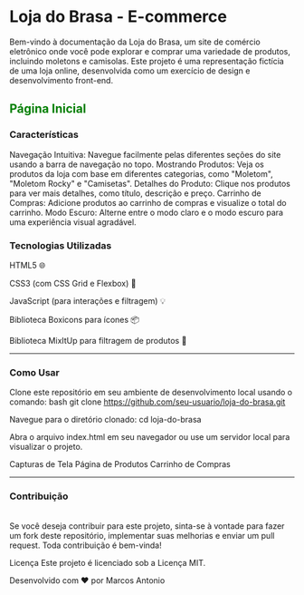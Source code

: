 # Loja do Brasa - E-commerce

Bem-vindo à documentação da Loja do Brasa, um site de comércio eletrônico onde você pode explorar e comprar uma variedade de produtos, incluindo moletons e camisolas. Este projeto é uma representação fictícia de uma loja online, desenvolvida como um exercício de design e desenvolvimento front-end.

<h2 style="color: green">Página Inicial</h2>

<h3>Características</h3>

Navegação Intuitiva: Navegue facilmente pelas diferentes seções do site usando a barra de navegação no topo.
Mostrando Produtos: Veja os produtos da loja com base em diferentes categorias, como "Moletom", "Moletom Rocky" e "Camisetas".
Detalhes do Produto: Clique nos produtos para ver mais detalhes, como título, descrição e preço.
Carrinho de Compras: Adicione produtos ao carrinho de compras e visualize o total do carrinho.
Modo Escuro: Alterne entre o modo claro e o modo escuro para uma experiência visual agradável.

<h3>Tecnologias Utilizadas</h3>

HTML5 🌐

CSS3 (com CSS Grid e Flexbox) 🎨

JavaScript (para interações e filtragem)  💡

Biblioteca Boxicons para ícones  📦

Biblioteca MixItUp para filtragem de produtos  🔄

<hr>
<h3>Como Usar</h3>

Clone este repositório em seu ambiente de desenvolvimento local usando o comando:
bash
git clone https://github.com/seu-usuario/loja-do-brasa.git

Navegue para o diretório clonado:
cd loja-do-brasa

Abra o arquivo index.html em seu navegador ou use um servidor local para visualizar o projeto.

Capturas de Tela
Página de Produtos
Carrinho de Compras
<hr>
<h3>Contribuição</h3> <br>
Se você deseja contribuir para este projeto, sinta-se à vontade para fazer um fork deste repositório, implementar suas melhorias e enviar um pull request. Toda contribuição é bem-vinda!

Licença
Este projeto é licenciado sob a Licença MIT.

Desenvolvido com ❤️ por Marcos Antonio